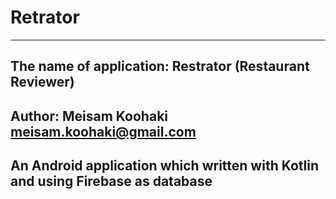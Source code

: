 # Retrator
---------------------------------------------------------------------------------------
The name of application: Restrator (Restaurant Reviewer)
---------------------------------------------------------------------------------------
Author: Meisam Koohaki   meisam.koohaki@gmail.com 
---------------------------------------------------------------------------------------
An Android application which written with Kotlin and using Firebase as database
---------------------------------------------------------------------------------------
